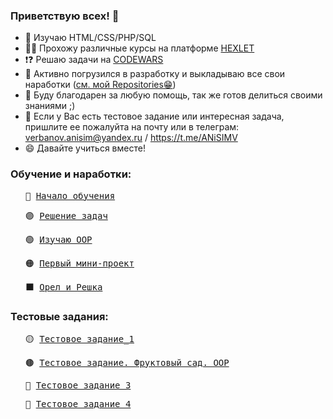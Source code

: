 ### Приветствую всех! 👋

- 🔭 Изучаю HTML/CSS/PHP/SQL
- 👨‍🎓 Прохожу различные курсы на платформе <a href ="https://ru.hexlet.io/programs/php">HEXLET</a>
- ❗❓ Решаю задачи на <a href ="https://www.codewars.com/users/AnisimV/stats">CODEWARS</a>
- 🌱 Активно погрузился в разработку и выкладываю все свои наработки (<a href ="https://github.com/anisimV?tab=repositories">cм. мой Repositories😁</a>)
- 👯 Буду благодарен за любую помощь, так же готов делиться своими знаниями ;)
- 🤔 Если у Вас есть тестовое задание или интересная задача, пришлите ее пожалуйта на почту или в телеграм:
                 verbanov.anisim@yandex.ru / https://t.me/ANiSIMV
- 😄 Давайте учиться вместе!

<h3>Обучение и наработки:</h3>
<ul>
    <pre><li type="none">🐘 <a href="https://github.com/anisimV/lesson.php">Начало обучения</a></li></pre>
    <pre><li type="none">🟣 <a href="https://github.com/anisimV/practicePHP">Решение задач</a></li></pre>
    <pre><li type="none">🟢 <a href="https://github.com/anisimV/phpOOP">Изучаю OOP</a></li></pre>
    <pre><li type="none">🟠 <a href="https://github.com/anisimV/firstProject">Первый мини-проект</a></li></pre>
    <pre><li type="none">⬛ <a href="https://github.com/anisimV/headsAndTails">Орел и Решка</a></li></pre>
</ul>
<h3>Тестовые задания:</h3>
<ul>
     <pre><li type="none">🟡 <a href="https://github.com/anisimV/testTask">Тестовое задание_1</a></li></pre>
     <pre><li type="none">🟤 <a href="https://github.com/anisimV/testTask_orchard">Тестовое задание. Фруктовый сад. OOP</a></li></pre>
     <pre><li type="none">🔵 <a href="https://github.com/anisimV/testTask_3">Тестовое задание_3</a></li></pre>
     <pre><li type="none">🔴 <a href="https://github.com/anisimV/testTask_4">Тестовое задание_4</a></li></pre>
</ul>

